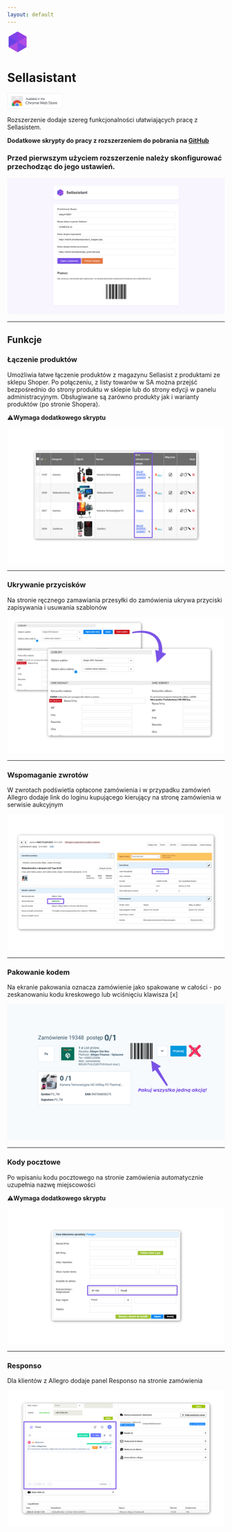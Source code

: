 ```yaml
---
layout: default
---
```

<img src="assets/images/icons/sa.webp" height="48">

# Sellasistant

<a href="https://chrome.google.com/webstore/detail/sellasistant/ljphfmppleockoamlbfhbllebnghdgae"><img class="badges" src="assets/images/badges/cr.png" height="36"/></a>

Rozszerzenie dodaje szereg funkcjonalności ułatwiających pracę z Sellasistem.

**Dodatkowe skrypty do pracy z rozszerzeniem do pobrania na <a class="paragraph-link" href="https://github.com/oh1apps/sellasistant_scripts">GitHub</a>**

### Przed pierwszym użyciem rozszerzenie należy skonfigurować przechodząc do jego ustawień.

![Sellasistant](assets/images/screens/sa/screen0.jpg)

***

## Funkcje

### Łączenie produktów
Umożliwia łatwe łączenie produktów z magazynu Sellasist z produktami ze sklepu Shoper. Po połączeniu, z listy towarów w SA można przejść bezpośrednio do strony produktu w sklepie lub do strony edycji w panelu administracyjnym. Obsługiwane są zarówno produkty jak i warianty produktów (po stronie Shopera).

⚠️**Wymaga dodatkowego skryptu**

![Łączenie produktów](assets/images/screens/sa/screen1.jpg)

***

### Ukrywanie przycisków
Na stronie ręcznego zamawiania przesyłki do zamówienia ukrywa przyciski zapisywania i usuwania szablonów

![Ukrywanie przycisków](assets/images/screens/sa/screen2.jpg)

***

### Wspomaganie zwrotów
W zwrotach podświetla opłacone zamówienia i w przypadku zamówień Allegro dodaje link do loginu kupującego kierujący na stronę zamówienia w serwisie aukcyjnym

![Wspomaganie zwrotów](assets/images/screens/sa/screen3.jpg)

***

### Pakowanie kodem
Na ekranie pakowania oznacza zamówienie jako spakowane w całości - po zeskanowaniu kodu kreskowego lub wciśnięciu klawisza [x]

![Pakowanie kodem](assets/images/screens/sa/screen4.jpg)

***

### Kody pocztowe
Po wpisaniu kodu pocztowego na stronie zamówienia automatycznie uzupełnia nazwę miejscowości

⚠️**Wymaga dodatkowego skryptu**

![Kody pocztowe](assets/images/screens/sa/screen5.jpg)

***

### Responso
Dla klientów z Allegro dodaje panel Responso na stronie zamówienia

![Responso](assets/images/screens/sa/screen6.jpg)
